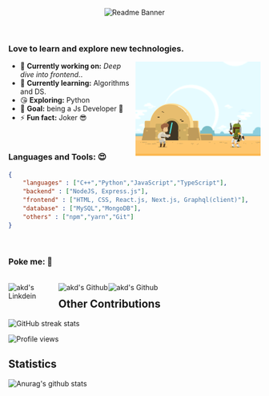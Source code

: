 <p align="center">
  <img src="https://i.ibb.co/F5KKnxN/shakilbabu-intro-1-1.png" width="1280" title="Readme Banner">
</p>

<br/>

### Love to learn and explore new technologies.
<img align="right" alt="GIF" width="250px" src="https://github.com/amandewatnitrr/amandewatnitrr/blob/main/terminal.gif" />

- 🔭 **Currently working on:** *Deep dive into frontend.*.
- 📖 __Currently learning:__ Algorithms and DS.
- 😘 __Exploring:__ Python
- 🥅 __Goal:__ being a Js Developer 💙 
- ⚡ __Fun fact:__ Joker 😎

<br/>

### Languages and Tools: 😍

```json
{
    "languages" : ["C++","Python","JavaScript","TypeScript"],
    "backend" : ["NodeJS, Express.js"],
    "frontend" : ["HTML, CSS, React.js, Next.js, Graphql(client)"],
    "database" : ["MySQL","MongoDB"],
    "others" : ["npm","yarn","Git"]
}
```
<br/>

### Poke me: 🥰
<br/>

<a href="https://www.linkedin.com/in/shakil-babu-b1a144211/">
  <img align="left" alt="akd's Linkdein" width="100px" src="https://img.shields.io/badge/Linkedin-0A66C2?style=for-the-badge&logo=Linkedin&logoColor=white" />
</a>
<a href="https://github.com/shakil-babu">
  <img align="left" alt="akd's Github" width="100px" src="https://img.shields.io/badge/Github-181717?style=for-the-badge&logo=Github&logoColor=white" />
</a>
<a href="https://www.facebook.com/profile.php?id=100025305922873">
  <img align="left" alt="akd's Github" width="100px" src="https://image.flaticon.com/icons/png/512/725/725289.png" />
</a>


## Other Contributions

![GitHub streak stats](https://github-readme-streak-stats.herokuapp.com/?user=Shakil-Babu)  

![Profile views](https://gpvc.arturio.dev/Shakil-Babu)  

## Statistics 
![Anurag's github stats](https://github-readme-stats.vercel.app/api?username=Shakil-Babu&theme=highcontrast&show_icons=true)

